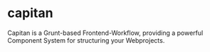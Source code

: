 # capitan
Capitan is a Grunt-based Frontend-Workflow, providing a powerful Component System for structuring your Webprojects.
